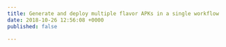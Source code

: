 ```yaml
---
title: Generate and deploy multiple flavor APKs in a single workflow
date: 2018-10-26 12:56:08 +0000
published: false

---
```

